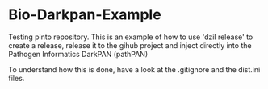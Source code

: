 # Bio-Darkpan-Example
Testing pinto repository.
This is an example of how to use 'dzil release' to create a release,
release it to the gihub project and inject directly into the Pathogen Informatics DarkPAN (pathPAN)

To understand how this is done, have a look at the .gitignore and the dist.ini files.
